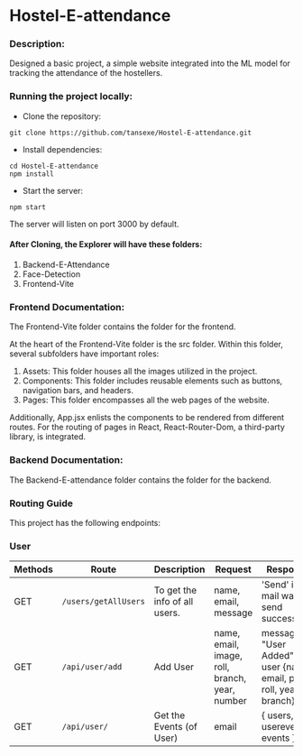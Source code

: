 # Hostel-E-attendance

### Description:
Designed a basic project, a simple website integrated into the ML model for tracking the attendance of the hostellers. 

### Running the project locally: 
- Clone the repository:

```
git clone https://github.com/tansexe/Hostel-E-attendance.git
```

- Install dependencies:

```
cd Hostel-E-attendance
npm install
```

- Start the server:

```
npm start
```

The server will listen on port 3000 by default.


#### After Cloning, the Explorer will have these folders:
1. Backend-E-Attendance 
2. Face-Detection
3. Frontend-Vite

### Frontend Documentation:
The Frontend-Vite folder contains the folder for the frontend. 

At the heart of the Frontend-Vite folder is the src folder. Within this folder, several subfolders have important roles:

1. Assets: This folder houses all the images utilized in the project.
2. Components: This folder includes reusable elements such as buttons, navigation bars, and headers.
3. Pages: This folder encompasses all the web pages of the website.

Additionally, App.jsx enlists the components to be rendered from different routes. For the routing of pages in React, React-Router-Dom, a third-party library, is integrated.

### Backend Documentation: 
The Backend-E-attendance folder contains the folder for the backend.

### Routing Guide

This project has the following endpoints:

### User

| Methods | Route                 | Description              | Request                                        | Response                                                           |
| ------- | --------------------- | ------------------------ | ---------------------------------------------- | ------------------------------------------------------------------ |
| GET    | `/users/getAllUsers` | To get the info of all users.            | name, email, message                           | 'Send' if the mail was send successfully    |                                                                   
| GET     | `/api/user/add`       | Add User                 | name, email, image, roll, branch, year, number | message: "User Added", user {name, email, pic, roll, year, branch} |
| GET     | `/api/user/`          | Get the Events (of User) | email                                          | { users, userevents: events }                                      |
